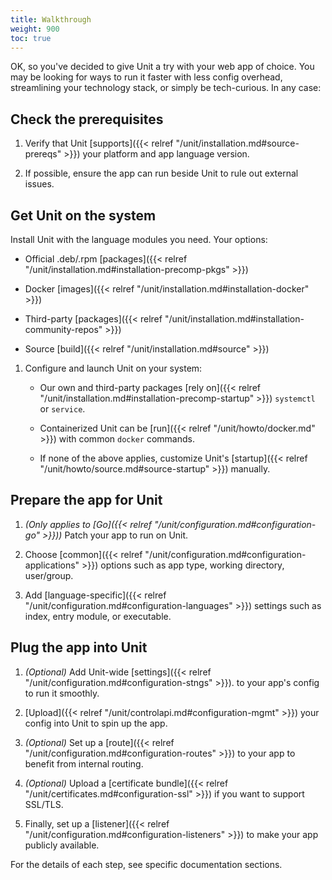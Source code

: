 ```yaml
---
title: Walkthrough
weight: 900
toc: true
---
```


OK, so you've decided to give Unit a try with your web app of choice. You may
be looking for ways to run it faster with less config overhead, streamlining
your technology stack, or simply be tech-curious. In any case:

## Check the prerequisites

1. Verify that Unit
   [supports]({{< relref "/unit/installation.md#source-prereqs" >}})
   your platform and app language version.

1. If possible, ensure the app can run beside Unit to rule out
   external issues.

## Get Unit on the system

 Install Unit with the language modules you need. Your options:

   - Official .deb/.rpm
   [packages]({{< relref "/unit/installation.md#installation-precomp-pkgs" >}})

   - Docker
   [images]({{< relref "/unit/installation.md#installation-docker" >}})

   - Third-party
   [packages]({{< relref "/unit/installation.md#installation-community-repos" >}})

   - Source
   [build]({{< relref "/unit/installation.md#source" >}})

1. Configure and launch Unit on your system:

   - Our own and third-party packages
   [rely on]({{< relref "/unit/installation.md#installation-precomp-startup" >}})
   `systemctl` or `service`.

   - Containerized Unit can be
   [run]({{< relref "/unit/howto/docker.md" >}}) with common `docker` commands.

   - If none of the above applies, customize Unit's
   [startup]({{< relref "/unit/howto/source.md#source-startup" >}})
   manually.

## Prepare the app for Unit

1. *(Only applies to
   [Go]({{< relref "/unit/configuration.md#configuration-go" >}}))* Patch
   your app to run on Unit.

1. Choose
   [common]({{< relref "/unit/configuration.md#configuration-applications" >}})
   options such as app type, working directory, user/group.

1. Add
   [language-specific]({{< relref "/unit/configuration.md#configuration-languages" >}})
   settings such as index, entry module, or executable.

## Plug the app into Unit

1. *(Optional)* Add Unit-wide [settings]({{< relref "/unit/configuration.md#configuration-stngs" >}}). to
   your app's config to run it smoothly.

1. [Upload]({{< relref "/unit/controlapi.md#configuration-mgmt" >}})
   your config into Unit to spin up the app.

1. *(Optional)* Set up a
   [route]({{< relref "/unit/configuration.md#configuration-routes" >}})
   to your app to benefit from internal routing.

1. *(Optional)* Upload a
   [certificate bundle]({{< relref "/unit/certificates.md#configuration-ssl" >}})
   if you want to support SSL/TLS.

1. Finally, set up a
   [listener]({{< relref "/unit/configuration.md#configuration-listeners" >}})
   to make your app publicly available.


For the details of each step, see specific documentation sections.
